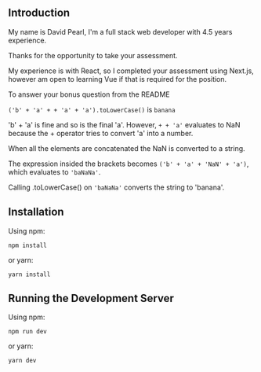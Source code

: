 ## Introduction

My name is David Pearl, I'm a full stack web developer with 4.5 years experience.

Thanks for the opportunity to take your assessment.

My experience is with React, so I completed your assessment using Next.js, however am open to learning Vue if that is required for the position.

To answer your bonus question from the README

`('b' + 'a' + + 'a' + 'a').toLowerCase()` is `banana`

'b' + 'a' is fine and so is the final 'a'. However, `+ + 'a'` evaluates to NaN because the + operator tries to convert 'a' into a number.

When all the elements are concatenated the NaN is converted to a string.

The expression insided the brackets becomes `('b' + 'a' + 'NaN' + 'a')`, which evaluates to `'baNaNa'`.

Calling .toLowerCase() on `'baNaNa'` converts the string to 'banana'.

## Installation

Using npm:

`npm install`

or yarn:

`yarn install`

## Running the Development Server

Using npm:

`npm run dev`

or yarn:

`yarn dev`
